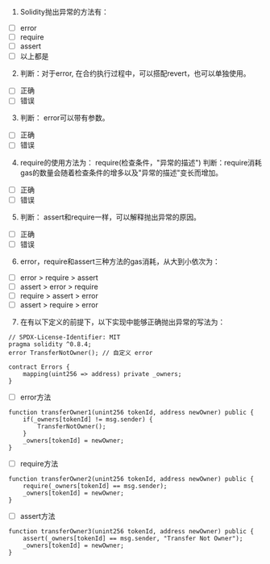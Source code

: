 1. Solidity抛出异常的方法有：

- [ ] error
- [ ] require
- [ ] assert
- [ ] 以上都是

2. 判断：对于error, 在合约执行过程中，可以搭配revert，也可以单独使用。

- [ ] 正确
- [ ] 错误

3. 判断： error可以带有参数。

- [ ] 正确
- [ ] 错误

4. require的使用方法为： require(检查条件，"异常的描述") 
判断：require消耗gas的数量会随着检查条件的增多以及"异常的描述"变长而增加。

- [ ] 正确
- [ ] 错误

5. 判断： assert和require一样，可以解释抛出异常的原因。

- [ ] 正确
- [ ] 错误

6. error，require和assert三种方法的gas消耗，从大到小依次为：

- [ ] error > require > assert
- [ ] assert > error > require
- [ ] require > assert > error
- [ ] assert > require > error

7. 在有以下定义的前提下，以下实现中能够正确抛出异常的写法为：
```solidity
// SPDX-License-Identifier: MIT
pragma solidity ^0.8.4;
error TransferNotOwner(); // 自定义 error

contract Errors {
    mapping(uint256 => address) private _owners;
}
```

- [ ] error方法
```solidity
function transferOwner1(unint256 tokenId, address newOwner) public {
    if(_owners[tokenId] != msg.sender) {
        TransferNotOwner();
    }
    _owners[tokenId] = newOwner;
}
```
- [ ] require方法
```solidity
function transferOwner2(unint256 tokenId, address newOwner) public {
    require(_owners[tokenId] == msg.sender);
    _owners[tokenId] = newOwner;
}
```
- [ ] assert方法
```solidity
function transferOwner3(unint256 tokenId, address newOwner) public {
    assert(_owners[tokenId] == msg.sender, "Transfer Not Owner");
    _owners[tokenId] = newOwner;
}
```